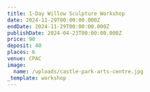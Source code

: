 ```yaml
---
title: 1-Day Willow Sculpture Workshop
date: 2024-11-29T00:00:00.000Z
endDate: 2024-11-29T00:00:00.000Z
publishDate: 2024-04-23T00:00:00.000Z
price: 90
deposit: 40
places: 6
venue: CPAC
image:
  name: /uploads/castle-park-arts-centre.jpg
_template: workshop
---
```


